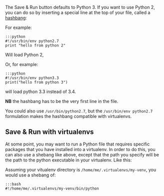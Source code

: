 
<!--
.. title: How can I use a different version of Python for the Save & Run button?
.. slug: SaveAndRunPythonVersion
.. date: 2015-05-13 14:35:28 UTC+01:00
.. tags:
.. category:
.. link:
.. description:
.. type: text
-->



The Save &amp; Run button defaults to Python 3. If you want to use Python 2,
you can do so by inserting a special line at the top of your file, called a
[hashbang](https://en.wikipedia.org/wiki/Shebang_%28Unix%29):

For example:

    :::python
    #!/usr/bin/env python2.7
    print "hello from python 2"



Will load Python 2,

Or, for example:

    :::python
    #!/usr/bin/env python3.3
    print("hello from python 3")



will load python 3.3 instead of 3.4.

**NB** the hashbang has to be the very first line in the file.

You could also use `/usr/bin/python2.7`, but the `/usr/bin/env python2.7`
formulation makes the hashbang compatible with virtualenvs.

## Save & Run with virtualenvs
At some point, you may want to run a Python file that requires specific
packages that you have installed into a virtualenv. In order to do this, you
can also use a shebang like above, except that the path you specify will be the
path to the python executable in your virtualenv. Like this:

Assuming your vitualenv directory is `/home/me/.virtualenvs/my-venv`, you would
use a shebang of:

    :::bash
    #!/home/me/.virtualenvs/my-venv/bin/python
